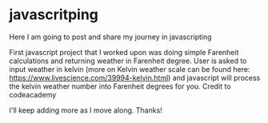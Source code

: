 # javascritping
Here I am going to post and share my journey in javascripting

First javascript project that I worked upon was doing simple Farenheit calculations and returning weather in Farenheit degree. User is asked to input weather in kelvin (more on Kelvin weather scale can be found here: https://www.livescience.com/39994-kelvin.html) and javascript will process the kelvin weather number into Farenheit degrees for you. Credit to codeacademy


I'll keep adding more as I move along.
Thanks!